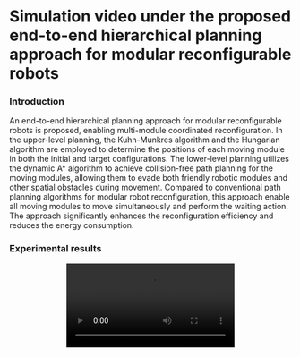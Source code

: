 # Simulation video under the proposed end-to-end hierarchical planning approach for modular reconfigurable robots
### Introduction
An end-to-end hierarchical planning approach for modular reconfigurable robots is proposed, enabling multi-module coordinated reconfiguration. In the upper-level planning, the Kuhn-Munkres algorithm and the Hungarian algorithm are employed to determine the positions of each moving module in both the initial and target configurations. The lower-level planning utilizes the dynamic A* algorithm to achieve collision-free path planning for the moving modules, allowing them to evade both friendly robotic modules and other spatial obstacles during movement. Compared to conventional path planning algorithms for modular robot reconfiguration, this approach enable all moving modules to move simultaneously and perform the waiting action. The approach significantly enhances the reconfiguration efficiency and reduces the energy consumption.
### Experimental results
<div align=center>
<video src="https://github.com/wenweiluo/MI-MRR/reconfiguration.mp4"></video>
</div>
